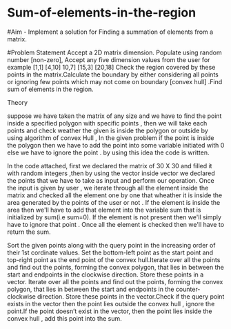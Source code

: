 # Sum-of-elements-in-the-region

#Aim - Implement a solution for Finding a summation of elements from a matrix.

#Problem Statement
                        Accept a 2D matrix dimension. Populate using random number [non-zero], Accept any five dimension values from the user for example [1,1] [4,10] 10,7] [15,3] [20,18] Check the region covered by these points in the matrix.Calculate the boundary by either considering all points or ignoring few points which may not come on boundary [convex hull] .Find sum of elements in the region.

Theory

suppose we have taken the matrix of any size and we have to find the point inside a specified polygon with specific points , then we will take each points and check weather the given is inside the polygon or outside by using algorithm of convex Hull , In the given problem if the point is inside the polygon then we have to add the point into some variable initiated with 0 else we have to ignore the point . by using this idea the code is written.

In the code attached, first we declared the matrix of 30 X 30 and filled it with random integers ,then by using the vector inside vector we declared the points that we have to take as input and perform our operation. Once the input is given by user , we iterate through all the element inside the matrix and checked all the element one by one that wheather it is inside the area generated by the points of the user or not . If the element is inside the area then we'll have to add that element into the variable sum that is initialized by sum(i.e sum=0). If the element is not present then we'll simply have to ignore that point . Once all the element is checked then we'll have to return the sum.

Sort the given points along with the query point in the increasing order of their 1st cordinate values. Set the bottom-left point as the start point and top-right point as the end point of the convex hull.Iterate over all the points and find out the points, forming the convex polygon, that lies in between the start and endpoints in the clockwise direction. Store these points in a vector. Iterate over all the points and find out the points, forming the convex polygon, that lies in between the start and endpoints in the counter-clockwise direction. Store these points in the vector.Check if the query point exists in the vector then the point lies outside the convex hull , ignore the point.If the point doesn’t exist in the vector, then the point lies inside the convex hull , add this point into the sum.
